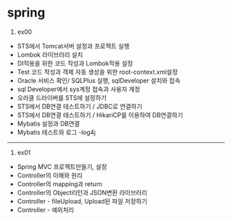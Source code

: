 # spring
1. ex00
- STS에서 Tomcat서버 설정과 프로젝트 실행
- Lombok 라이브러리 설치
- DI적용을 위한 코드 작성과 Lombok적용 설정
- Test 코드 작성과 객체 자동 생성을 위한 root-context.xml설정
- Oracle 서비스 확인/ SQLPlus 실행, sqlDeveloper 설치와 접속
- sql Developer에서 sys계정 접속과 사용자 계정
- 오라클 드라이버를 STS에 설정하기
- STS에서 DB연결 테스트하기 / JDBC로 연결하기
- STS에서 DB연결 테스트하기 / HikariCP를 이용하여 DB연결하기
- Mybatis 설정과 DB연결
- Mybatis 테스트와 로그 -log4j
***
1. ex01
- Spring MVC 프로젝트만들기, 설정
- Controller의 이해와 원리
- Controller의 mapping과 return
- Controller의 Object리턴과 JSON변환 라이브러리
- Controller - fileUpload, Upload된 파일 저장하기
- Controller - 예외처리
